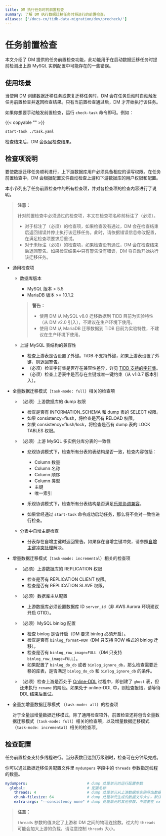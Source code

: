 ```yaml
---
title: DM 执行任务时的前置检查
summary: 了解 DM 执行数据迁移任务时将进行的前置检查。
aliases: ['/docs-cn/tidb-data-migration/dev/precheck/']
---
```


# 任务前置检查

本文介绍了 DM 提供的任务前置检查功能，此功能用于在启动数据迁移任务时提前检测出上游 MySQL 实例配置中可能存在的一些错误。

## 使用场景

当使用 DM 创建数据迁移任务或恢复迁移任务时，DM 会在任务启动时自动触发任务前置检查并返回检查结果。只有当前置检查通过后，DM 才开始执行该任务。

如果你想要手动触发前置检查，运行 `check-task` 命令即可。例如：

{{< copyable "" >}}

```bash
start-task ./task.yaml
```

检查结束后，DM 会返回检查结果。

## 检查项说明

要使数据迁移任务顺利进行，上下游数据库用户必须具备相应的读写权限。在任务前置检查中，DM 会根据配置文件自动检查上游和下游数据库的用户权限和配置。

本小节列出了任务前置检查中的所有检查项，并对各检查项的检查内容进行了说明。

> **注意：**
>
> 针对前置检查中必须通过的检查项，本文在检查项名称前标注了（必须）。
>
> + 对于标注了（必须）的检查项，如果检查没有通过，DM 会在检查结束后返回错误并停止执行该迁移任务。此时，请依据错误信息修改配置，在满足检查项要求后重试。
> + 对于未标注（必须）的检查项，如果检查没有通过，DM 会在检查结束后返回警告。如果检查结果中只有警告没有错误，DM 将自动开始执行该迁移任务。

- 通用检查项

    + 数据库版本

        - MySQL 版本 > 5.5
        - MariaDB 版本 >= 10.1.2

        > **警告：**
        >
        > - 使用 DM 从 MySQL v8.0 迁移数据到 TiDB 目前为实验特性（从 DM v2.0 引入），不建议在生产环境下使用。
        > - 使用 DM 从 MariaDB 迁移数据到 TiDB 目前为实验特性，不建议在生产环境下使用。

    + 上游 MySQL 表结构的兼容性

        - 检查上游表是否设置了外键。TiDB 不支持外键，如果上游表设置了外键，则返回警告。
        - （必须）检查字符集是否存在兼容性差异，详见 [TiDB 支持的字符集](/character-set-and-collation.md)。
        - （必须）检查上游表中是否存在主键或唯一键约束（从 v1.0.7 版本引入）。

- 全量数据迁移模式（`task-mode: full`）相关的检查项

    + （必须）上游数据库的 dump 权限

        - 检查是否有 INFORMATION_SCHEMA 和 dump 表的 SELECT 权限。
        - 如果 consistency=flush，将检查是否有 RELOAD 权限。
        - 如果 consistency=flush/lock，将检查是否有 dump 表的 LOCK TABLES 权限。

    + （必须）上游 MySQL 多实例分库分表的一致性

        + 悲观协调模式下，检查所有分表的表结构是否一致，检查内容包括：

            - Column 数量
            - Column 名称
            - Column 顺序
            - Column 类型
            - 主键
            - 唯一索引

        + 乐观协调模式下，检查所有分表结构是否满足[乐观协调兼容](https://github.com/pingcap/tiflow/blob/master/dm/docs/RFCS/20191209_optimistic_ddl.md#modifying-column-types)。

        + 如果曾经通过 `start-task` 命令成功启动任务，那么将不会对一致性进行检查。

    + 分表中自增主键检查

        - 分表存在自增主键时返回警告。如果存在自增主键冲突，请参照[自增主键冲突处理](/dm/shard-merge-best-practices.md#自增主键冲突处理)解决。

- 增量数据迁移模式（`task-mode: incremental`）相关的检查项

    + （必须）上游数据库的 REPLICATION 权限

        - 检查是否有 REPLICATION CLIENT 权限。
        - 检查是否有 REPLICATION SLAVE 权限。

    + （必须）数据库主从配置

        - 上游数据库必须设置数据库 ID `server_id`（非 AWS Aurora 环境建议开启 GTID）。

    + （必须）MySQL binlog 配置

        - 检查 binlog 是否开启（DM 要求 binlog 必须开启）。
        - 检查是否有 `binlog_format=ROW`（DM 只支持 ROW 格式的 binlog 迁移）。
        - 检查是否有 `binlog_row_image=FULL`（DM 只支持 `binlog_row_image=FULL`）。
        - 如果配置了 `binlog_do_db` 或者 `binlog_ignore_db`，那么检查需要迁移的库表，是否满足 `binlog_do_db` 和 `binlog_ignore_db` 的条件。

    + （必须）检查上游是否处于 [Online-DDL](/dm/feature-online-ddl.md) 过程中，即创建了 `ghost` 表，但还未执行 `rename` 的阶段。如果处于 online-DDL 中，则检查报错，请等待 DDL 结束后重试。

- 全量加增量数据迁移模式 （`task-mode: all`）的检查项

    对于全量加增量数据迁移模式，除了通用检查项外，前置检查还将包含全量数据迁移模式（`task-mode: full`）相关的检查项，以及增量数据迁移模式（`task-mode: incremental`）相关的检查项。

## 检查配置

任务前置检查支持多线程进行。当分表数目达到万级别时，检查可在分钟级完成。

你可以通过数据迁移任务配置文件里 `mydumpers` 字段中的 `threads` 参数指定线程的数量。

```yaml
mydumpers:                           # dump 处理单元的运行配置参数
  global:                            # 配置名称
    threads: 4                       # dump 处理单元从上游数据库实例导出数据和执行前置检查时访问上游的线程数量，默认值为 4
    chunk-filesize: 64               # dump 处理单元生成的数据文件大小，默认值为 64，单位为 MB
    extra-args: "--consistency none" # dump 处理单元的其他参数，不需要在 extra-args 中配置 table-list，DM 会自动生成
```

> **注意：**
>
> `threads` 参数的值决定了上游和 DM 之间的物理连接数。过大的 `threads` 可能会加大上游的负载，请注意控制 `threads` 大小。